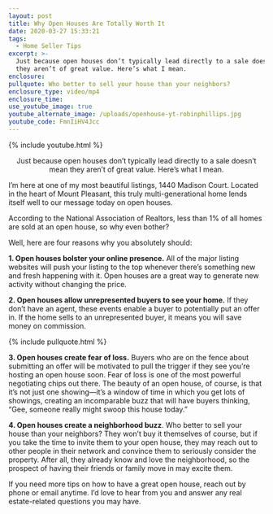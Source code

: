 ```yaml
---
layout: post
title: Why Open Houses Are Totally Worth It
date: 2020-03-27 15:33:21
tags:
  - Home Seller Tips
excerpt: >-
  Just because open houses don’t typically lead directly to a sale doesn’t mean
  they aren’t of great value. Here’s what I mean.
enclosure:
pullquote: Who better to sell your house than your neighbors?
enclosure_type: video/mp4
enclosure_time:
use_youtube_image: true
youtube_alternate_image: /uploads/openhouse-yt-robinphillips.jpg
youtube_code: FmnIiHV4Jcc
---
```


{% include youtube.html %}

<p style="text-align:center">Just because open houses don’t typically lead directly to a sale doesn’t mean they aren’t of great value. Here’s what I mean.</p>

I’m here at one of my most beautiful listings, 1440 Madison Court. Located in the heart of Mount Pleasant, this truly multi-generational home lends itself well to our message today on open houses.&nbsp;

According to the National Association of Realtors, less than 1% of all homes are sold at an open house, so why even bother?

Well, here are four reasons why you absolutely should:

**1\. Open houses bolster your online presence.** All of the major listing websites will push your listing to the top whenever there’s something new and fresh happening with it. Open houses are a great way to generate new activity without changing the price.&nbsp;

**2\. Open houses allow unrepresented buyers to see your home.** If they don’t have an agent, these events enable a buyer to potentially put an offer in. If the home sells to an unrepresented buyer, it means you will save money on commission.&nbsp;

{% include pullquote.html %}

**3\. Open houses create fear of loss.** Buyers who are on the fence about submitting an offer will be motivated to pull the trigger if they see you’re hosting an open house soon. Fear of loss is one of the most powerful negotiating chips out there. The beauty of an open house, of course, is that it’s not just one showing—it’s a window of time in which you get lots of showings, creating an incomparable buzz that will have buyers thinking, “Gee, someone really might swoop this house today.”

**4\. Open houses create a neighborhood buzz**. Who better to sell your house than your neighbors? They won’t buy it themselves of course, but if you take the time to invite them to your open house, they may reach out to other people in their network and convince them to seriously consider the property. After all, they already know and love the neighborhood, so the prospect of having their friends or family move in may excite them.&nbsp;

If you need more tips on how to have a great open house, reach out by phone or email anytime. I’d love to hear from you and answer any real estate-related questions you may have.